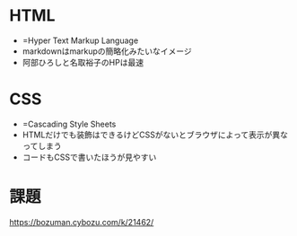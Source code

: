 # HTML
- =Hyper Text Markup Language
- markdownはmarkupの簡略化みたいなイメージ
- 阿部ひろしと名取裕子のHPは最速

# CSS
- =Cascading Style Sheets
- HTMLだけでも装飾はできるけどCSSがないとブラウザによって表示が異なってしまう
- コードもCSSで書いたほうが見やすい

# 課題
https://bozuman.cybozu.com/k/21462/